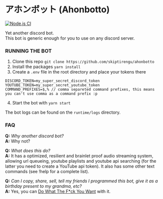 # アホンボット (Ahonbotto)

[![Node.js CI](https://github.com/skiptirengu/ahonbotto/workflows/Node.js%20CI/badge.svg)](https://github.com/skiptirengu/ahonbotto/actions)

Yet another discord bot.  
This bot is generic enough for you to use on any discord server.

### RUNNING THE BOT

1. Clone this repo `git clone https://github.com/skiptirengu/ahonbotto`
2. Install the packages `yarn install`
3. Create a `.env` file in the root directory and place your tokens there
```env
DISCORD_TOKEN=my_super_secret_discord_token
YOUTUBE_TOKEN=my_super_secret_youtube_token
COMMAND_PREFIXES=$,% // comma separeted command prefixes, this means you can't use comma as a command prefix :p
```
4. Start the bot with `yarn start`

The bot logs can be found on the `runtime/logs` directory.

### FAQ

**Q:** _Why another discord bot?_  
**A:** Why not?

**Q:** _What does this do?_  
**A:** It has a optimized, resilient and brainlet proof audio streaming system, allowing url queueing, youtube playlists and youtube api searching (for the latter you need to create a YouTube api token). It also has some other text commands (see !help for a complete list).

**Q:** _Can I copy, share, sell, tell my friends I programmed this bot, give it as a birthday present to my grandma, etc?_  
**A:** Yes, you can [Do What The F*ck You Want](LICENSE) with it.
